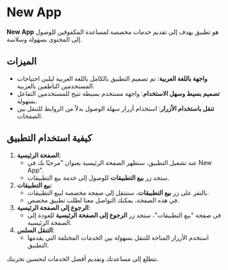 # New App

**New App** هو تطبيق يهدف إلى تقديم خدمات مخصصة لمساعدة المكفوفين للوصول إلى المحتوى بسهولة وسلاسة.

## الميزات

- **واجهة باللغة العربية**: تم تصميم التطبيق بالكامل باللغة العربية ليلبي احتياجات المستخدمين الناطقين بالعربية.
- **تصميم بسيط وسهل الاستخدام**: واجهة مستخدم بسيطة تتيح للمستخدمين التفاعل بسهولة.
- **تنقل باستخدام الأزرار**: استخدام أزرار سهلة الوصول بدلاً من الروابط للتنقل بين الصفحات.

## كيفية استخدام التطبيق

1. **الصفحة الرئيسية**:
   - عند تشغيل التطبيق، ستظهر الصفحة الرئيسية بعنوان "مرحبًا بك في New App".
   - ستجد زر **بيع التطبيقات** للوصول إلى خدمة بيع التطبيقات.
2. **بيع التطبيقات**:
   - بالنقر على زر **بيع التطبيقات**، ستنتقل إلى صفحة مخصصة لبيع التطبيقات.
   - في هذه الصفحة، يمكنك التواصل معنا لطلب تطبيق مخصص.
3. **الرجوع إلى الصفحة الرئيسية**:
   - في صفحة "بيع التطبيقات"، ستجد زر **الرجوع إلى الصفحة الرئيسية** للعودة إلى الصفحة الرئيسية.
4. **التنقل السلس**:
   - استخدم الأزرار المتاحة للتنقل بسهولة بين الخدمات المختلفة التي يقدمها التطبيق.

نتطلع إلى مساعدتك وتقديم أفضل الخدمات لتحسين تجربتك.
